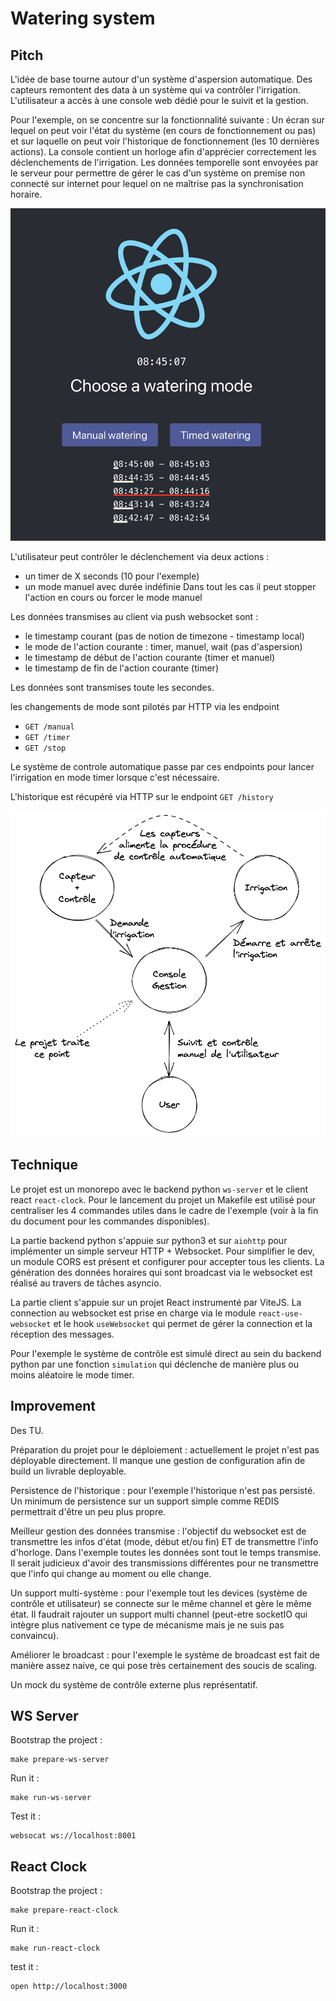# Watering system

## Pitch

L'idée de base tourne autour d'un système d'aspersion automatique. Des capteurs remontent
des data à un système qui va contrôler l'irrigation. L'utilisateur a accès à une console web dédié pour le suivit et la gestion.

Pour l'exemple, on se concentre sur la fonctionnalité suivante :
Un écran sur lequel on peut voir l'état du système (en cours de fonctionnement ou pas) et sur laquelle on
peut voir l'historique de fonctionnement (les 10 dernières actions).
La console contient un horloge afin d'apprécier correctement les déclenchements de l'irrigation.
Les données temporelle sont envoyées par le serveur pour permettre de gérer le cas
d'un système on premise non connecté sur internet pour lequel on ne maîtrise pas la synchronisation horaire.

![](screenshot.jpg)

L'utilisateur peut contrôler le déclenchement via deux actions :
- un timer de X seconds (10 pour l'exemple)
- un mode manuel avec durée indéfinie
  Dans tout les cas il peut stopper l'action en cours ou forcer le mode manuel

Les données transmises au client via push websocket sont :
- le timestamp courant (pas de notion de timezone - timestamp local)
- le mode de l'action courante : timer, manuel, wait (pas d'aspersion)
- le timestamp de début de l'action courante (timer et manuel)
- le timestamp de fin de l'action courante (timer)

Les données sont transmises toute les secondes.

les changements de mode sont pilotés par HTTP via les endpoint
- `GET /manual`
- `GET /timer`
- `GET /stop`

Le système de controle automatique passe par ces endpoints pour lancer l'irrigation en mode timer lorsque c'est nécessaire.

L'historique est récupéré via HTTP sur le endpoint `GET /history`

![](schema.png)

## Technique

Le projet est un monorepo avec le backend python `ws-server` et le client react `react-clock`.
Pour le lancement du projet un Makefile est utilisé pour centraliser les 4 commandes utiles dans le cadre de l'exemple
(voir à la fin du document pour les commandes disponibles).

La partie backend python s'appuie sur python3 et sur `aiohttp` pour implémenter un simple serveur HTTP + Websocket.
Pour simplifier le dev, un module CORS est présent et configurer pour accepter tous les clients.
La génération des données horaires qui sont broadcast via le websocket est réalisé au travers de tâches asyncio.

La partie client s'appuie sur un projet React instrumenté par ViteJS. La connection au websocket est prise en charge via 
le module `react-use-websocket` et le hook `useWebsocket` qui permet de gérer la connection et la réception des messages.

Pour l'exemple le système de contrôle est simulé direct au sein du backend python par une fonction `simulation` qui déclenche
de manière plus ou moins aléatoire le mode timer.


## Improvement

Des TU.

Préparation du projet pour le déploiement : actuellement le projet n'est pas déployable directement. Il manque une gestion de
configuration afin de build un livrable deployable.

Persistence de l'historique : pour l'exemple l'historique n'est pas persisté. Un minimum de persistence sur un support simple comme REDIS
permettrait d'être un peu plus propre.

Meilleur gestion des données transmise : l'objectif du websocket est de transmettre les infos d'état (mode, début et/ou fin) ET
de transmettre l'info d'horloge. Dans l'exemple toutes les données sont tout le temps transmise.
Il serait judicieux d'avoir des transmissions différentes pour ne transmettre que l'info qui change au moment ou elle change.

Un support multi-système : pour l'exemple tout les devices (système de contrôle et utilisateur) se connecte sur le même channel et
gère le même état.
Il faudrait rajouter un support multi channel (peut-etre socketIO qui intègre plus nativement ce type de mécanisme mais je ne suis pas convaincu).

Améliorer le broadcast : pour l'exemple le système de broadcast est fait de manière assez naive, ce qui pose très certainement des soucis de scaling.

Un mock du système de contrôle externe plus représentatif.

## WS Server

Bootstrap the project :
```shell
make prepare-ws-server
```
Run it :
```shell
make run-ws-server
```

Test it :
```shell
websocat ws://localhost:8001
```

## React Clock

Bootstrap the project :
```shell
make prepare-react-clock
```

Run it :
```shell
make run-react-clock
```

test it :
```shell
open http://localhost:3000
```
